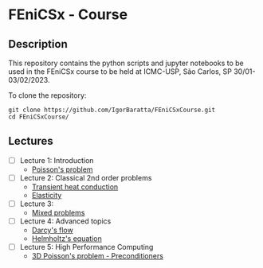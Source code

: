 # FEniCSx - Course


## Description

This repository contains the python scripts and jupyter notebooks to be used in the FEniCSx course to be held at ICMC-USP, São Carlos, SP 30/01-03/02/2023.

To clone the repository:

```
git clone https://github.com/IgorBaratta/FEniCSxCourse.git
cd FEniCSxCourse/
```


## Lectures

- [ ] Lecture 1: Introduction
	* [Poisson's problem](Problem1_Poisson/README.md) 
- [ ] Lecture 2: Classical 2nd order problems
	* [Transient heat conduction](https://docs.gitlab.com/ee/gitlab-basics/add-file.html#add-a-file-using-the-command-line)
	* [Elasticity](https://docs.gitlab.com/ee/gitlab-basics/add-file.html#add-a-file-using-the-command-line)
- [ ] Lecture 3: 
	* [Mixed problems](https://docs.gitlab.com/ee/user/project/repository/web_editor.html#create-a-file)
- [ ] Lecture 4: Advanced topics
	* [Darcy's flow](https://docs.gitlab.com/ee/user/project/repository/web_editor.html#create-a-file)
	* [Helmholtz's equation](https://docs.gitlab.com/ee/user/project/repository/web_editor.html#create-a-file)
- [ ] Lecture 5: High Performance Computing
	* [3D Poisson's problem - Preconditioners](https://docs.gitlab.com/ee/gitlab-basics/add-file.html#add-a-file-using-the-command-line)
